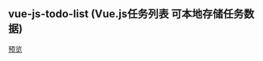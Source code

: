 
## vue-js-todo-list (Vue.js任务列表 可本地存储任务数据)

[预览](https://cl9000.gitee.io/web-code/web-css-html/vue-js-todo-list/)
